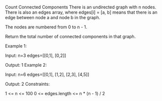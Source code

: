 Count Connected Components There is an undirected graph with n nodes. There is also an edges array, where edges[i] = [a, b] means that there is an edge between node a and node b in the graph.

The nodes are numbered from 0 to n - 1.

Return the total number of connected components in that graph.

Example 1:

Input: n=3 edges=[[0,1], [0,2]]

Output: 1 Example 2:

Input: n=6 edges=[[0,1], [1,2], [2,3], [4,5]]

Output: 2 Constraints:

1 <= n <= 100 0 <= edges.length <= n \* (n - 1) / 2
